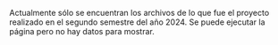 Actualmente sólo se encuentran los archivos de lo que fue el proyecto realizado en el segundo semestre del año 2024. Se puede ejecutar la página pero no hay datos para mostrar.
